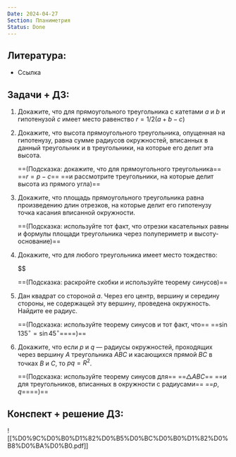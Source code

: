 ```yaml
---
Date: 2024-04-27
Section: Планиметрия
Status: Done
---
```

## Литература:
- Ссылка
## Задачи + ДЗ:
1. Докажите, что для прямоугольного треугольника с катетами $a$﻿ и $b$﻿ и гипотенузой $c$﻿ имеет место равенство $r = 1/2 (a + b - c)$﻿
2. Докажите, что высота прямоугольного треугольника, опущенная на гипотенузу, равна сумме радиусов окружностей, вписанных в данный треугольник и в треугольники, на которые его делит эта высота.  
      
    ==(Подсказка: докажите, что для прямоугольного треугольника== ==$r = p - c$==﻿ ==и рассмотрите треугольники, на которые делит высота из прямого угла)==
3. Докажите, что площадь прямоугольного треугольника равна произведению длин отрезков, на которые делит его гипотенузу точка касания вписанной окружности.  
      
    ==(Подсказка: используйте тот факт, что отрезки касательных равны и формулы площади треугольника через полупериметр и высоту-основание)==
4. Докажите, что для любого треугольника имеет место тождество:
    
    $$
    
    ==(Подсказка: раскройте скобки и используйте теорему синусов)==
    
5. Дан квадрат со стороной $a$﻿. Через его центр, вершину и середину стороны, не содержащей эту вершину, проведена окружность. Найдите ее радиус.  
      
    ==(Подсказка: используйте теорему синусов и тот факт, что== ==$\sin135^\circ = \sin 45^\circ$==﻿==)==
6. Докажите, что если $p$﻿ и $q$﻿ — радиусы окружностей, проходящих через вершину $A$﻿ треугольника $ABC$﻿ и касающихся прямой $BC$﻿ в точках $B$﻿ и $C$﻿, то $pq = R^2$﻿.  
      
    ==(Подсказка: используйте теорему синусов для== ==$\triangle ABC$==﻿ ==и для треугольников, вписанных в окружности с радиусами== ==$p, q$==﻿==)==
## Конспект + решение ДЗ:
![[%D0%9C%D0%B0%D1%82%D0%B5%D0%BC%D0%B0%D1%82%D0%B8%D0%BA%D0%B0.pdf]]